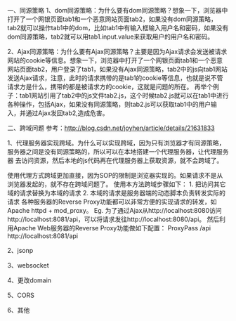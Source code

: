 一、同源策略
1、dom同源策略：为什么要有dom同源策略？想象一下，浏览器中打开了一个网银页面tab1和一个恶意网站页面tab2，如果没有dom同源策略，tab2就可以操作tab1中的dom，比如tab1中有输入框输入用户名和密码，如果没有dom同源策略，tab2就可以用tab1.input.value来获取用户的用户名和密码。

2、Ajax同源策略：为什么要有Ajax同源策略？主要是因为Ajax请求会发送被请求网站的cookie等信息。想象一下，浏览器中打开了一个网银页面tab1和一个恶意网站页面tab2，用户登录了tab1，如果没有Ajax同源策略，tab2中的js向tab1网站发送Ajax请求，注意，此时的请求携带的是tab1的cookie等信息，也就是说不管请求方是什么，携带的都是被请求方的cookie，这就是问题的所在。
再举个例子：tab1网站引用了tab2中的js文件tab2.js，这个时候tab2.js就可以在tab1中进行各种操作，包括Ajax，如果没有同源策略，则tab2.js可以获取tab1中的用户输入，并通过Ajax发回tab2,造成危害。




二、跨域问题
参考：http://blog.csdn.net/joyhen/article/details/21631833

1、代理服务器实现跨域。为什么可以实现跨域，因为只有浏览器才有同源策略，服务器之间是没有同源策略的，所以可以在本地搭建一个代理服务器，让代理服务器
去访问资源，然后本地的js代码再在代理服务器上获取资源，就不会跨域了。

 使用代理方式跨域更加直接，因为SOP的限制是浏览器实现的。如果请求不是从浏览器发起的，就不存在跨域问题了。
    使用本方法跨域步骤如下：
    1. 把访问其它域的请求替换为本域的请求
    2. 本域的请求是服务器端的动态脚本负责转发实际的请求
    各种服务器的Reverse Proxy功能都可以非常方便的实现请求的转发，如Apache httpd + mod_proxy。
    Eg.
    为了通过Ajax从http://localhost:8080访问http://localhost:8081/api，可以将请求发往http://localhost:8080/api。
    然后利用Apache Web服务器的Reverse Proxy功能做如下配置：
        ProxyPass /api http://localhost:8081/api


2、jsonp

3、websocket

4、更改domain

5、CORS

6、其他
